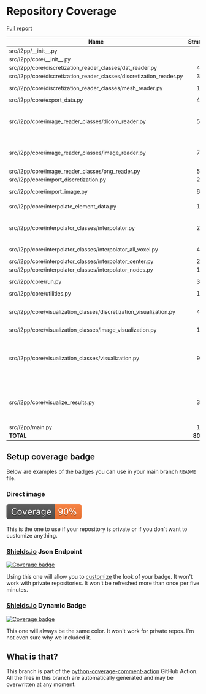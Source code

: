 # Repository Coverage

[Full report](https://htmlpreview.github.io/?https://github.com/maxiludwig/img2physiprop/blob/python-coverage-comment-action-data/htmlcov/index.html)

| Name                                                                    |    Stmts |     Miss |   Cover |   Missing |
|------------------------------------------------------------------------ | -------: | -------: | ------: | --------: |
| src/i2pp/\_\_init\_\_.py                                                |        0 |        0 |    100% |           |
| src/i2pp/core/\_\_init\_\_.py                                           |        0 |        0 |    100% |           |
| src/i2pp/core/discretization\_reader\_classes/dat\_reader.py            |       42 |        1 |     98% |        97 |
| src/i2pp/core/discretization\_reader\_classes/discretization\_reader.py |       30 |        1 |     97% |       127 |
| src/i2pp/core/discretization\_reader\_classes/mesh\_reader.py           |       18 |        3 |     83% |33, 58, 66 |
| src/i2pp/core/export\_data.py                                           |       44 |        2 |     95% |    62, 67 |
| src/i2pp/core/image\_reader\_classes/dicom\_reader.py                   |       53 |        5 |     91% |85, 122-123, 148, 151 |
| src/i2pp/core/image\_reader\_classes/image\_reader.py                   |       72 |        6 |     92% |49, 65-68, 242, 266 |
| src/i2pp/core/image\_reader\_classes/png\_reader.py                     |       57 |        1 |     98% |       193 |
| src/i2pp/core/import\_discretization.py                                 |       29 |        0 |    100% |           |
| src/i2pp/core/import\_image.py                                          |       61 |        3 |     95% |62, 77, 195 |
| src/i2pp/core/interpolate\_element\_data.py                             |       18 |        4 |     78% | 57, 92-98 |
| src/i2pp/core/interpolator\_classes/interpolator.py                     |       27 |        4 |     85% |117, 123, 129, 155 |
| src/i2pp/core/interpolator\_classes/interpolator\_all\_voxel.py         |       47 |        9 |     81% |   186-214 |
| src/i2pp/core/interpolator\_classes/interpolator\_center.py             |       25 |        1 |     96% |       103 |
| src/i2pp/core/interpolator\_classes/interpolator\_nodes.py              |       18 |        1 |     94% |        76 |
| src/i2pp/core/run.py                                                    |       34 |        6 |     82% |54, 62-65, 82 |
| src/i2pp/core/utilities.py                                              |       19 |        0 |    100% |           |
| src/i2pp/core/visualization\_classes/discretization\_visualization.py   |       49 |        8 |     84% |77-82, 103, 117, 122 |
| src/i2pp/core/visualization\_classes/image\_visualization.py            |       18 |        0 |    100% |           |
| src/i2pp/core/visualization\_classes/visualization.py                   |       90 |        8 |     91% |59, 79, 156, 189, 219, 276, 290-291 |
| src/i2pp/core/visualize\_results.py                                     |       35 |       12 |     66% |46-56, 65-73, 111-117, 127-133 |
| src/i2pp/main.py                                                        |       16 |        0 |    100% |           |
|                                                               **TOTAL** |  **802** |   **75** | **91%** |           |


## Setup coverage badge

Below are examples of the badges you can use in your main branch `README` file.

### Direct image

[![Coverage badge](https://raw.githubusercontent.com/maxiludwig/img2physiprop/python-coverage-comment-action-data/badge.svg)](https://htmlpreview.github.io/?https://github.com/maxiludwig/img2physiprop/blob/python-coverage-comment-action-data/htmlcov/index.html)

This is the one to use if your repository is private or if you don't want to customize anything.

### [Shields.io](https://shields.io) Json Endpoint

[![Coverage badge](https://img.shields.io/endpoint?url=https://raw.githubusercontent.com/maxiludwig/img2physiprop/python-coverage-comment-action-data/endpoint.json)](https://htmlpreview.github.io/?https://github.com/maxiludwig/img2physiprop/blob/python-coverage-comment-action-data/htmlcov/index.html)

Using this one will allow you to [customize](https://shields.io/endpoint) the look of your badge.
It won't work with private repositories. It won't be refreshed more than once per five minutes.

### [Shields.io](https://shields.io) Dynamic Badge

[![Coverage badge](https://img.shields.io/badge/dynamic/json?color=brightgreen&label=coverage&query=%24.message&url=https%3A%2F%2Fraw.githubusercontent.com%2Fmaxiludwig%2Fimg2physiprop%2Fpython-coverage-comment-action-data%2Fendpoint.json)](https://htmlpreview.github.io/?https://github.com/maxiludwig/img2physiprop/blob/python-coverage-comment-action-data/htmlcov/index.html)

This one will always be the same color. It won't work for private repos. I'm not even sure why we included it.

## What is that?

This branch is part of the
[python-coverage-comment-action](https://github.com/marketplace/actions/python-coverage-comment)
GitHub Action. All the files in this branch are automatically generated and may be
overwritten at any moment.